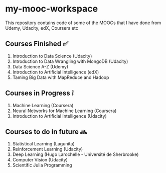 # my-mooc-workspace
This repository contains code of some of the MOOCs that I have done from Udemy, Udacity, edX, Coursera etc

Courses Finished :white_check_mark:
---
1. Introduction to Data Science (Udacity)
2. Introduction to Data Wrangling with MongoDB (Udacity)
3. Data Science A-Z (Udemy)
4. Introduction to Artificial Intelligence (edX)
5. Taming Big Data with MapReduce and Hadoop


Courses in Progress :grey_exclamation:
---
1. Machine Learning (Coursera)
2. Neural Networks for Machine Learning (Coursera)
3. Introduction to Artificial Intelligence (Udacity)


Courses to do in future :soon:
---
1. Statistical Learning (Lagunita)
2. Reinforcement Learning (Udacity)
3. Deep Learning (Hugo Larochelle - Université de Sherbrooke)
4. Computer Vision (Udacity)
5. Scientific Julia Programming





